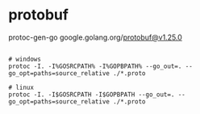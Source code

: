 # protobuf

protoc-gen-go google.golang.org/protobuf@v1.25.0

```shell script

# windows
protoc -I. -I%GOSRCPATH% -I%GOPBPATH% --go_out=. --go_opt=paths=source_relative ./*.proto

# linux
protoc -I. -I$GOSRCPATH -I$GOPBPATH --go_out=. --go_opt=paths=source_relative ./*.proto

```